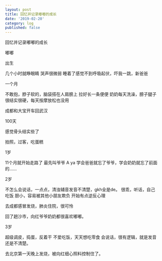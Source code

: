```yaml
---
layout: post
title: 回忆并记录嘟嘟的成长
date: '2019-02-20'
category: log
published: false
---
```


回忆并记录嘟嘟的成长

嘟嘟

出生

几个小时就睁眼睛
哭声很微弱
睡着了感觉不到呼吸起伏，吓我一跳，新爸爸

一个月

不敢抱，脖子软的，脑袋搭在人肩膀上
拉好长一条便便
奶奶每天洗澡，膀子腿子很结实很硬，每天按摩放松也没用

成都和大宝开车回武汉

100天

感觉骨头结实些了

拍照，过客，吃蛋糕

1岁

11个月就开始走路了
最先叫爷爷 A ya
学会爸爸就忘了爷爷，学会奶奶就忘了前面的……

2岁

不怎么会说话，一点点，清浊辅音发音不清楚，gkh全是de。
很乖，听话，自己吃饭
胆小，容易被其他小朋友欺负
开始有点逆反心理

去成都感冒发烧，肺炎住院，很可怜

回了趟沙市，向红爷爷奶奶都很喜欢嘟嘟。

3岁

超级调皮，捣蛋，反着干
不爱吃饭，天天想吃零食
会说话，很有逻辑，就是发音还是不清楚。

去北京第一天晚上发烧，被向红细心照料控制住了。
